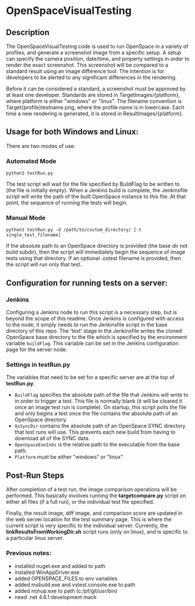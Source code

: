 # OpenSpaceVisualTesting

## Description
The OpenSpaceVisualTesting code is used to run OpenSpace in a variety of profiles, and generate a screenshot image from a specific setup. A setup can specify the camera position, date/time, and property settings in order to render the exact screenshot. This screenshot will be compared to a standard result using an image difference tool. The intention is for developers to be alerted to any significant differences in the rendering.

Before it can be considered a standard, a screenshot must be approved by at least one developer. Standards are stored in TargetImages/{platform}, where platform is either "windows" or "linux". The filename convention is Target{profile}testname.png, where the profile name is in lowercase.
Each time a new rendering is generated, it is stored in ResultImages/{platform}.

## Usage for both Windows and Linux:
There are two modes of use:

### Automated Mode
`python3 testRun.py`

The test script will wait for the file specified by BuildFlag to be written to (the file is initially empty). When a Jenkins build is complete, the Jenkinsfile script will write the path of the built OpenSpace instance to this file. At that point, the sequence of running the tests will begin.

### Manual Mode
`python3 testRun.py -d /path/to/custom_directory/ [-t single_test_filename]`

If the absolute path to an OpenSpace directory is provided (the base dir not build subdir), then the script will immediately begin the sequence of image tests using that directory. If an optional .ostest filename is provided, then the script will run only that test.

## Configuration for running tests on a server:
### Jenkins
Configuring a Jenkins node to run this script is a necessary step, but is beyond the scope of this readme. Once Jenkins is configured with access to the node, it simply needs to run the Jenkinsfile script in the base directory of this repo. The 'test' stage in the Jenkinsfile writes the cloned OpenSpace base directory to the file which is specified by the environment variable `buildFlag`. This variable can be set in the Jenkins configuration page for the server node.
  
### Settings in testRun.py
The variables that need to be set for a specific server are at the top of **testRun.py**.
- `BuildFlag` specifies the absolute path of the file that Jenkins will write to in order to trigger a test. This file is normally blank (it will be cleared it once an image test run is complete). On startup, this script polls the file and only begins a test once the file contains the absolute path of an OpenSpace directory.
- `OsSyncDir` contains the absolute path of an OpenSpace SYNC directory that test runs will use. This prevents each new build from having to download all of the SYNC data.
- `OpenSpaceExeInOs` is the relative path to the executable from the base path.
- `Platform` must be either "windows" or "linux"

## Post-Run Steps
After completion of a test run, the image comparison operations will be performed. This basically involves running the **targetcompare.py** script on either all files (if a full run), or the individual test file specified.

Finally, the result image, diff image, and comparison score are updated in the web server location for the test summary page. This is where the current script is very specific to the individual server. Currently, the **linkResultsFromWorkingDir.sh** script runs (only on linux), and is specific to a particular linux server.

### Previous notes:
- installed nuget.exe and added to path
- installed WinAppDriver.exe
- added OPENSPACE_FILES to env variables
- added msbuild.exe and vstest.console.exe to path
- added nohup.exe to path (c:/pf/git/usr/bin)
- need .net 4.6.1 development mack
